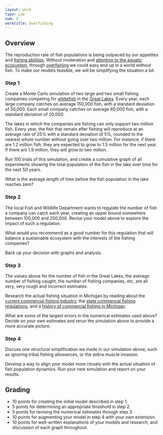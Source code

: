 ```yaml
---
layout: work
type: Lab
num: 5
worktitle: Overfishing
---
```


## Overview

The reproduction rate of fish populations is being outpaced by our appetites and [fishing abilities](https://en.wikipedia.org/wiki/World_fisheries_production). Without moderation and
[attention to the aquatic ecosystem](https://en.wikipedia.org/wiki/Population_dynamics_of_fisheries), through
[overfishing](https://www.worldwildlife.org/threats/overfishing)
we could easy end up in a world without fish.
To make our models feasible, we will be simplifying the situation a bit.

### Step 1

Create a Monte Carlo simulation of two large and two small fishing companies competing for [whitefish](https://en.wikipedia.org/wiki/Coregonus) in the
[Great Lakes](https://en.wikipedia.org/wiki/Great_Lakes). Every year, each large company catches on average 150,000 fish, with a standard deviation of 50,000. Each small company catches on average 60,000 fish, with a standard deviation of 20,000.

The lakes in which the companies are fishing can only support two million fish. Every year, the fish that remain after fishing will reproduce at an average rate of 25% with a standard deviation of 5%, rounded to the nearest whole number without going over two million. For instance, if there are 1.2 million fish, they are expected to grow to 1.5 million for the next year. If there are 1.9 million, they will grow to two million.

Run 100 trials of this simulation, and create a cumulative graph of all experiments showing the total population of the fish in the lake over time for the next 50 years.

What is the average length of time before the fish population in the lake reaches zero?

### Step 2

The local Fish and Wildlife Department wants to regulate the number of fish a company can catch each year, creating an upper bound somewhere between 100,000 and 200,000. Revise your model above to explore the impact of such a regulation.

What would you recommend as a good number for this regulation that will balance a sustainable ecosystem with the interests of the fishing companies?

Back up your decision with graphs and analysis.

### Step 3

The values above for the number of fish in the Great Lakes, the average number of fishing caught, the number of fishing companies, etc, are all very, very rough and incorrect estimates.

Research the actual fishing situation in Michigan by reading about the [current commercial fishing industry](https://www.bridgemi.com/michigan-environment-watch/commercial-fishing-sinking-fast-michigan-time-more-regulations), the [state commercial fishing regulations](https://www.michigan.gov/dnr/0,4570,7-350-79136_79236_80538_80541---,00.html), and a [history of commercial fishing in Michigan](https://www.michigan.gov/dnr/0,4570,7-350-79136_79236_80538_80541-424724--,00.html).

What are some of the largest errors in the numerical estimates used above? Decide on your own estimates and rerun the simulation above to provide a more accurate picture.

### Step 4

Discuss one structural simplification we made in our simulation above, such as ignoring tribal fishing allowances, or the zebra muscle invasion.

Develop a way to align your model more closely with the actual situation of fish population dynamics. Run your new simulation and report on your results.

## Grading

* 10 points for creating the initial model described in step 1.
* 5 points for determining an appropriate threshold in step 2.
* 5 points for revising the numerical estimates through step 3.
* 10 points for augmenting your model in step 4 with your own extension.
* 10 points for well-written explanations of your models and research,
and discussion of each graph throughout.

